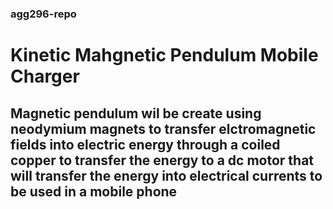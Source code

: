 ### agg296-repo
# Kinetic Mahgnetic Pendulum Mobile Charger
## Magnetic pendulum wil be create using neodymium magnets to transfer elctromagnetic fields into electric energy through a coiled copper to transfer the energy to a dc motor that will transfer the energy into electrical currents to be used in a mobile phone
